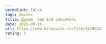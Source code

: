 ```yaml
---
permalink: false
tags: movies
title: Думаю, как всё закончить
date: 2020-09-16
url: https://www.kinopoisk.ru/film/1219852
rating: 1
---
```

